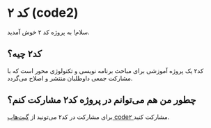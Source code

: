 # کد ۲ (code2)


سلام! به پروژه کد ۲ خوش آمدید.

## کد۲ چیه؟
کد۲ یک پروژه آموزشی برای مباحث برنامه نویسی و تکنولوژی محور است که با مشارکت جمعی داوطلبان منتشر و اصلاح می‌گردد.

## چطور من هم می‌توانم در پروژه کد۲ مشارکت کنم؟
برای مشارکت در کد۲ می‌تونید از [گیت‌هاب code۲ ](https://github.com/mmte/code2) مشارکت کنید.

